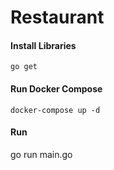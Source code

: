 # Restaurant

#### Install Libraries

`go get`

#### Run Docker Compose

`docker-compose up -d`

#### Run

go run main.go
